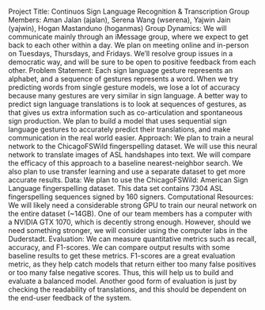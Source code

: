 Project Title: Continuos Sign Language Recognition & Transcription
Group Members: Aman Jalan (ajalan), Serena Wang (wserena), Yajwin Jain (yajwin),
Hogan Mastanduno (hoganmas)
Group Dynamics: We will communicate mainly through an iMessage group, where we expect to get back to each other within a day. We plan on meeting online and in-person on Tuesdays, Thursdays, and Fridays. We’ll resolve group issues in a democratic way, and will be sure to be open to positive feedback from each other.
Problem Statement: Each sign language gesture represents an alphabet, and a sequence of gestures represents a word. When we try predicting words from single gesture models, we lose a lot of accuracy because many gestures are very similar in sign language. A better way to predict sign language translations is to look at sequences of gestures, as that gives us extra information such as co-articulation and spontaneous sign production. We plan to build a model that uses sequential sign language gestures to accurately predict their translations, and make communication in the real world easier.
Approach: We plan to train a neural network to the ChicagoFSWild fingerspelling dataset. We will use this neural network to translate images of ASL handshapes into text. We will compare the efficacy of this approach to a baseline nearest-neighbor search. We also plan to use transfer learning and use a separate dataset to get more accurate results.
Data: We plan to use the ChicagoFSWild: American Sign Language fingerspelling dataset. This data set contains 7304 ASL fingerspelling sequences signed by 160 signers.
Computational Resources: We will likely need a considerable strong GPU to train our neural network on the entire dataset (~14GB). One of our team members has a computer with a NVIDIA GTX 1070, which is decently strong enough. However, should we need something stronger, we will consider using the computer labs in the Duderstadt.
Evaluation: We can measure quantitative metrics such as recall, accuracy, and F1-scores. We can compare output results with some baseline results to get these metrics. F1-scores are a great evaluation metric, as they help catch models that return either too many false positives or too many false negative scores. Thus, this will help us to build and evaluate a balanced model. Another good form of evaluation is just by checking the readability of translations, and this should be dependent on the end-user feedback of the system.
